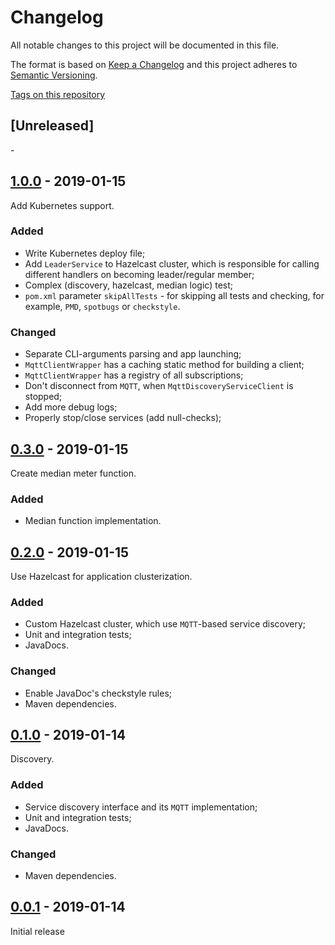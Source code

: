 # Changelog

All notable changes to this project will be documented in this file.

The format is based on [Keep a Changelog](http://keepachangelog.com/en/1.0.0/)
and this project adheres to [Semantic Versioning](http://semver.org/spec/v2.0.0.html).

[Tags on this repository](https://github.com/xxlabaza/median-meter/tags)

## [Unreleased]

\-

## [1.0.0](https://github.com/xxlabaza/median-meter/releases/tag/1.0.0) - 2019-01-15

Add Kubernetes support.

### Added

- Write Kubernetes deploy file;
- Add `LeaderService` to Hazelcast cluster, which is responsible for calling different handlers on becoming leader/regular member;
- Complex (discovery, hazelcast, median logic) test;
- `pom.xml` parameter `skipAllTests` - for skipping all tests and checking, for example, `PMD`, `spotbugs` or `checkstyle`.

### Changed

- Separate CLI-arguments parsing and app launching;
- `MqttClientWrapper` has a caching static method for building a client;
- `MqttClientWrapper` has a registry of all subscriptions;
- Don't disconnect from `MQTT`, when `MqttDiscoveryServiceClient` is stopped;
- Add more debug logs;
- Properly stop/close services (add null-checks);

## [0.3.0](https://github.com/xxlabaza/median-meter/releases/tag/0.3.0) - 2019-01-15

Create median meter function.

### Added

- Median function implementation.

## [0.2.0](https://github.com/xxlabaza/median-meter/releases/tag/0.2.0) - 2019-01-15

Use Hazelcast for application clusterization.

### Added

- Custom Hazelcast cluster, which use `MQTT`-based service discovery;
- Unit and integration tests;
- JavaDocs.

### Changed

- Enable JavaDoc's checkstyle rules;
- Maven dependencies.

## [0.1.0](https://github.com/xxlabaza/median-meter/releases/tag/0.1.0) - 2019-01-14

Discovery.

### Added

- Service discovery interface and its `MQTT` implementation;
- Unit and integration tests;
- JavaDocs.

### Changed

- Maven dependencies.

## [0.0.1](https://github.com/xxlabaza/median-meter/releases/tag/0.0.1) - 2019-01-14

Initial release
